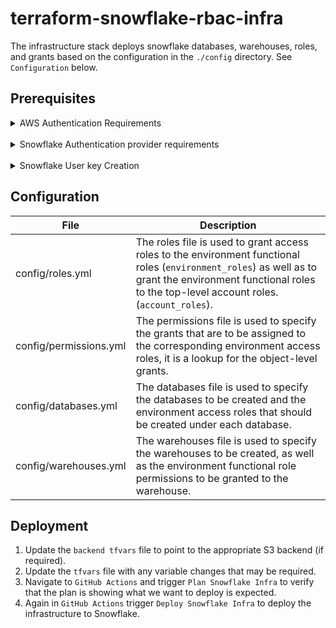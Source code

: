 # terraform-snowflake-rbac-infra
The infrastructure stack deploys snowflake databases, warehouses, roles, and grants based on the configuration in the `./config` directory. See `Configuration` below.

## Prerequisites

<details>
<summary>AWS Authentication Requirements</summary>
<br>
Terraform needs credentials for connecting to the remote backend. Multiples configuration are available, and the AWS provides full documentation can be found [here](https://registry.terraform.io/providers/hashicorp/aws/latest/docs).

Whenever possible, it's best practices to used temporary credentials. The most ideal approach when connecting to GitHub Actions would be to use the instructions found <a href="https://benoitboure.com/securely-access-your-aws-resources-from-github-actions">here</a> to create a role that will be assumed by GitHub.

Once the above is complete you must setup an environment in GitHub Settings (development, production) and add a secret to it `AWS_ROLE_ARN` with the role ARN created during the instructions above.
</details>
<br/>

<details>
<summary>Snowflake Authentication provider requirements</summary>
<br>
In Terraform, each provider needs credentials to manage resources on our behalf. In the case of the Snowflake provider, the following environment variables are required:

- **account** - (required) Both the name and the region (ex:corp.us-east-1). It can also come from the SNOWFLAKE_ACCOUNT environment variable.
- **username** - (required) Can come from the SNOWFLAKE_USER environment variable.
- **private_key** - (required) A private key for using keypair authentication. Can be a source from SNOWFLAKE_PRIVATE_KEY environment variable.
- **role** - (optional) Snowflake role to use for operations. If left unset, the user’s default role will be used. It can come from the SNOWFLAKE_ROLE environment variable.

The account, username, and role can be configured in the terraform `.tfvars` file.
</details>
<br/>

<details>
<summary>Snowflake User key Creation</summary>
<br>
If your snowflake don't already have an SSH key associated with it, the following
the command will ensure you are correctly set up.

Only the ciphers aes-128-cbc, aes-128-gcm, aes-192-cbc, aes-192-gcm, aes-256-cbc, aes-256-gcm, and des-ede3-cbc are supported by the Snowflake Terraform provider.

In your development environment, run the following command to generate a key pair:

```bash
openssl genrsa 2048 | openssl pkcs8 -topk8 -inform PEM -out infx_terraform.p8 -nocrypt
openssl rsa -in infx_terraform.p8 -pubout -out infx_terraform.pub
```

The next step is to associate the public key with your snowflake user.
Only a role with SECURITYADMIN admin privilege or higher can alter a user.
In the Snowflake user console, execute the following command and Exclude the public key delimiters in the SQL statement.:

```SQL
alter user INFX_TERRAFORM set rsa_public_key='MIIBIjANBgkqh...';
grant role SYSADMIN to user INFX_TERRAFORM;
grant role ACCOUNTADMIN to user INFX_TERRAFORM;
```

You can execute a DESCRIBE USER command to verify the user’s public key.

```SQL
desc user INFX_TERRAFORM;
```

The private key must be created as an GitHub environment secret with the name `SNOWFLAKE_PRIVATE_KEY`.
</details>

## Configuration

| File                    | Description |
| ----------------------- | ------------- |
| config/roles.yml        | The roles file is used to grant access roles to the environment functional roles (`environment_roles`) as well as to grant the environment functional roles to the top-level account roles. (`account_roles`). |
| config/permissions.yml  | The permissions file is used to specify the grants that are to be assigned to the corresponding environment access roles, it is a lookup for the object-level grants.                                          |
| config/databases.yml    | The databases file is used to specify the databases to be created and the environment access roles that should be created under each database.                                                                 |
| config/warehouses.yml   | The warehouses file is used to specify the warehouses to be created, as well as the environment functional role permissions to be granted to the warehouse.                                                    |


## Deployment

1. Update the `backend tfvars` file to point to the appropriate S3 backend (if required).
2. Update the `tfvars` file with any variable changes that may be required.
3. Navigate to `GitHub Actions` and trigger `Plan Snowflake Infra` to verify that the plan is showing what we want to deploy is expected.
4. Again in  `GitHub Actions` trigger `Deploy Snowflake Infra` to deploy the infrastructure to Snowflake.
